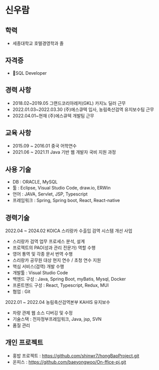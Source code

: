 # 신우람 


## 학력
- 세종대학교 호텔경영학과 졸


## 자격증
- SQL Developer 


## 경력 사항
- 2018.02~2019.05 그랜드코리아레저(GKL) 카지노 딜러 근무
- 2022.01.03~2022.03.30 (주)에스큐텍 입사, 농림축산검역 유지보수팀 근무
- 2022.04.01~현재 (주)에스큐텍 개발팀 근무


## 교육 사항
- 2015.09 ~ 2016.01 중국 어학연수
- 2021.06 ~ 2021.11 Java 기반 웹 개발자 국비 지원 과정


## 사용 기술
- DB : ORACLE, MySQL 
- 툴 : Eclipse, Visual Studio Code, draw.io, ERWin 
- 언어 : JAVA, Servlet, JSP, Typescript
- 프레임워크 : Spring, Spring boot, React, React-native


## 경력기술
2022.04 ~ 2024.02 
KOICA 스리랑카 수출입 검역 시스템 개선 사업
- 스리랑카 검역 업무 프로세스 분석, 설계
- 프로젝트의 PAO(성과 관리 전문가) 역할 수행
- 영어 통역 및 각종 문서 번역 수행
- 스리랑카 공무원 대상 현지 연수 / 초청 연수 지원
- 핵심 서비스(검역) 개발 수행
- 개발툴 : Visual Studio Code
- 백엔드 구성 :  Java, Spring Boot, myBatis, Mysql, Docker
- 프론트엔드 구성 : React, Typescript, Redux, MUI
- 협업 : Git
  
2022.01 ~ 2022.04 
농림축산검역본부 KAHIS 유지보수
- 차량 관제 웹 소스 디버깅 및 수정
- 기술스택 : 전자정부프레임워크, Java, jsp, SVN
- 품질 관리

## 개인 프로젝트
- 홍밥 프로젝트 : https://github.com/shinwr7/hongBapProject.git
- 온피스 : https://github.com/baeyongwoo/On-ffice-pj.git
 
<!--
**shinwr7/shinwr7** is a ✨ _special_ ✨ repository because its `README.md` (this file) appears on your GitHub profile.

Here are some ideas to get you started:

- 🔭 I’m currently working on ...
- 🌱 I’m currently learning ...
- 👯 I’m looking to collaborate on ...
- 🤔 I’m looking for help with ...
- 💬 Ask me about ...
- 📫 How to reach me: ...
- 😄 Pronouns: ...
- ⚡ Fun fact: ...
-->
